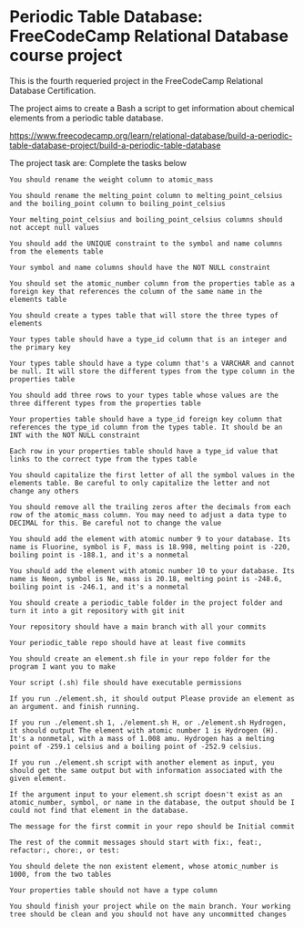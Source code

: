 # Periodic Table Database: FreeCodeCamp Relational Database course project

This is the fourth requeried project in the FreeCodeCamp Relational Database Certification.

The project aims to create a Bash a script to get information about chemical elements from a periodic table database.

https://www.freecodecamp.org/learn/relational-database/build-a-periodic-table-database-project/build-a-periodic-table-database

The project task are:
Complete the tasks below

    You should rename the weight column to atomic_mass

    You should rename the melting_point column to melting_point_celsius and the boiling_point column to boiling_point_celsius

    Your melting_point_celsius and boiling_point_celsius columns should not accept null values

    You should add the UNIQUE constraint to the symbol and name columns from the elements table

    Your symbol and name columns should have the NOT NULL constraint

    You should set the atomic_number column from the properties table as a foreign key that references the column of the same name in the elements table

    You should create a types table that will store the three types of elements

    Your types table should have a type_id column that is an integer and the primary key

    Your types table should have a type column that's a VARCHAR and cannot be null. It will store the different types from the type column in the properties table

    You should add three rows to your types table whose values are the three different types from the properties table

    Your properties table should have a type_id foreign key column that references the type_id column from the types table. It should be an INT with the NOT NULL constraint

    Each row in your properties table should have a type_id value that links to the correct type from the types table

    You should capitalize the first letter of all the symbol values in the elements table. Be careful to only capitalize the letter and not change any others

    You should remove all the trailing zeros after the decimals from each row of the atomic_mass column. You may need to adjust a data type to DECIMAL for this. Be careful not to change the value

    You should add the element with atomic number 9 to your database. Its name is Fluorine, symbol is F, mass is 18.998, melting point is -220, boiling point is -188.1, and it's a nonmetal

    You should add the element with atomic number 10 to your database. Its name is Neon, symbol is Ne, mass is 20.18, melting point is -248.6, boiling point is -246.1, and it's a nonmetal

    You should create a periodic_table folder in the project folder and turn it into a git repository with git init

    Your repository should have a main branch with all your commits

    Your periodic_table repo should have at least five commits

    You should create an element.sh file in your repo folder for the program I want you to make

    Your script (.sh) file should have executable permissions

    If you run ./element.sh, it should output Please provide an element as an argument. and finish running.

    If you run ./element.sh 1, ./element.sh H, or ./element.sh Hydrogen, it should output The element with atomic number 1 is Hydrogen (H). It's a nonmetal, with a mass of 1.008 amu. Hydrogen has a melting point of -259.1 celsius and a boiling point of -252.9 celsius.

    If you run ./element.sh script with another element as input, you should get the same output but with information associated with the given element.

    If the argument input to your element.sh script doesn't exist as an atomic_number, symbol, or name in the database, the output should be I could not find that element in the database.

    The message for the first commit in your repo should be Initial commit

    The rest of the commit messages should start with fix:, feat:, refactor:, chore:, or test:

    You should delete the non existent element, whose atomic_number is 1000, from the two tables

    Your properties table should not have a type column

    You should finish your project while on the main branch. Your working tree should be clean and you should not have any uncommitted changes



